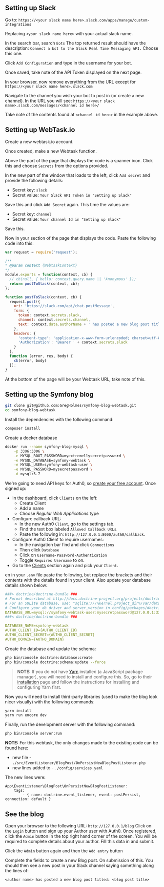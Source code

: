 ## Setting up Slack

Go to: `https://<your slack name here>.slack.com/apps/manage/custom-integrations`

Replacing `<your slack name here>` with your actual slack name.

In the search bar, search `Bots` The top returned result should have the description: `Connect a bot to the Slack Real Time Messaging API.` Choose this one.

Click `Add Configuration` and type in the username for your bot.

Once saved, take note of the API Token displayed on the next page.

In your browser, now remove everything from the URL except for `https://<your slack name here>.slack.com`

Navigate to the channel you wish your bot to post in (or create a new channel). In the URL you will see: `https://<your slack name>.slack.com/messages/<channel id here>/`

Take note of the contents found at `<channel id here>` in the example above.

## Setting up WebTask.io

Create a new webtask.io account.

Once created, make a new Webtask function.

Above the part of the page that displays the code is a spanner icon. Click this and choose `Secrets` from the options provided.

In the new part of the window that loads to the left, click `Add secret` and provide the following details:

* Secret key: `slack`
* Secret value: `Your Slack API Token in "Setting up Slack"`

Save this and click `Add Secret` again. This time the values are:

* Secret key: `channel`
* Secret value: `Your channel Id in "Setting up Slack"`

Save this.

Now in your section of the page that displays the code. Paste the following code into this:

```js
var request = require('request');

/**
* @param context {WebtaskContext}
*/
module.exports = function(context, cb) {
  // cb(null, { hello: context.query.name || 'Anonymous' });
  return postToSlack(context, cb);
};

function postToSlack(context, cb) {
  request.post({
    uri: 'https://slack.com/api/chat.postMessage',
    form: {
      token: context.secrets.slack,
      channel: context.secrets.channel,
      text: context.data.authorName + ' has posted a new blog post titled: ' + context.data.blogTitle,
    },
    headers: {
      'content-type': 'application-x-www-form-urlencoded; charset=utf-8',
      'Authorization': 'Bearer ' + context.secrets.slack
    }
  },
  function (error, res, body) {
    cb(error, body)
  });
}
```

At the bottom of the page will be your Webtask URL, take note of this.

## Setting up the Symfony blog

```bash
git clone git@github.com:GregHolmes/symfony-blog-webtask.git
cd symfony-blog-webtask
```

Install the dependencies with the following command:

```bash
composer install
```

Create a docker database

```bash
docker run --name symfony-blog-mysql \
    -p 3306:3306 \
    -e MYSQL_ROOT_PASSWORD=myextremellysecretpassword \
    -e MYSQL_DATABASE=symfony-webtask \
    -e MYSQL_USER=symfony-webtask-user \
    -e MYSQL_PASSWORD=mysecretpassword \
    -d mysql:5.7
```

We're going to need API keys for Auth0, so <a href="https://auth0.com/signup" data-amp-replace="CLIENT_ID" data-amp-addparams="anonId=CLIENT_ID(cid-scope-cookie-fallback-name)">create your free account</a>. Once signed up:

- In the dashboard, click `Clients` on the left:
  * Create Client
  * Add a name
  * Choose _Regular Web Applications_ type
- Configure callback URL:
  * In the new Auth0 `Client`, go to the settings tab.
  * Find the text box labeled `Allowed Callback URLs`.
  * Paste the following in: `http://127.0.0.1:8000/auth0/callback`.
- Configure Auth0 Client to require usernames:
  * In the navigation bar find and click `Connections`
  * Then click `Database`
  * Click on `Username-Password-Authentication`
  * Toggle `Requires Username` to on.
- Go to the [Clients](https://manage.auth0.com/#/clients) section again and pick your `Client`.

en in your `.env` file paste the following, but replace the brackets and their contents with the details found in your client. Also update your database details shown below:

```yml
###> doctrine/doctrine-bundle ###
# Format described at http://docs.doctrine-project.org/projects/doctrine-dbal/en/latest/reference/configuration.html#connecting-using-a-url
# For an SQLite database, use: "sqlite:///%kernel.project_dir%/var/data.db"
# Configure your db driver and server_version in config/packages/doctrine.yaml
DATABASE_URL=mysql://symfony-webtask-user:mysecretpassword@127.0.0.1:3306/symfony-webtask
###< doctrine/doctrine-bundle ###

DATABASE_NAME=symfony-webtask
AUTH0_CLIENT_ID={AUTH0_CLIENT_ID}
AUTH0_CLIENT_SECRET={AUTH0_CLIENT_SECRET}
AUTH0_DOMAIN={AUTH0_DOMAIN}
```

Create the database and update the schema:

```bash
php bin/console doctrine:database:create
php bin/console doctrine:schema:update --force
```

> __NOTE:__ If you do not have [Yarn](https://yarnpkg.com) installed (a JavaScript package manager), you will need to install and configure this. So, go to their [installation](https://yarnpkg.com/lang/en/docs/install/) page and follow the instructions for installing and configuring Yarn first.

Now you will need to install third-party libraries (used to make the blog look nicer visually) with the following commands:

```bash
yarn install
yarn run encore dev
```

Finally, run the development server with the following command:

```bash
php bin/console server:run
```

__NOTE:__ For this webtask, the only changes made to the existing code can be found here:

* new file - `./src/EventListener/BlogPost/OnPersistNewBlogPostListener.php`
* new lines added to - `./config/services.yaml`

The new lines were:

```
App\EventListener\BlogPost\OnPersistNewBlogPostListener:
    tags:
        - { name: doctrine.event_listener, event: postPersist, connection: default }
```

## See the blog

Open your browser to the following URL: `http://127.0.0.1/blog`
Click on the `Login` button and sign up your Author user with Auth0.
Once registered, click the `Admin` button in the top right hand corner of the screen.
You will be required to complete details about your author. Fill this data in and submit.

Click the `Admin` button again and then the `Add entry` button

Complete the fields to create a new Blog post. On submission of this. You should then see a new post in your Slack channel saying something along the lines of:

`<author name> has posted a new blog post titled: <blog post title>`
